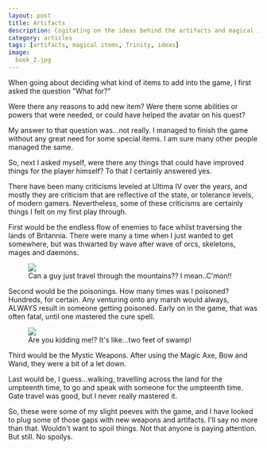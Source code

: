 ```yaml
---
layout: post
title: Artifacts
description: Cogitating on the ideas behind the artifacts and magical items included in 'Advent of the Trinity'.'
category: articles
tags: [artifacts, magical items, Trinity, ideas]
image:
  book_2.jpg
---
```


When going about deciding what kind of items to add into the game, I first asked the question "What for?"

Were there any reasons to add new item? Were there some abilities or powers that were needed, or could have helped the avatar on his quest?

My answer to that question was...not really. I managed to finish the game without any great need for some special items. I am sure many other people managed the same.

So, next I asked myself, were there any things that could have improved things for the player himself? To that I certainly answered yes. 

There have been many criticisms leveled at Ultima IV over the years, and mostly they are criticism that are reflective of the state, or tolerance levels, of modern gamers. Nevertheless, some of these criticisms are certainly things I felt on my first play through.

First would be the endless flow of enemies to face whilst traversing the lands of Britannia. There were many a time when I just wanted to get somewhere, but was thwarted by wave after wave of orcs, skeletons, mages and daemons.

<figure>
	<img class="ScrollRev" data-tilt src="/ultima-IV-trinity/images/chased.jpg" />
	<figcaption>Can a guy just travel through the mountains?? I mean..C'mon!!</figcaption>
</figure>

Second would be the poisonings. How many times was I poisoned? Hundreds, for certain. Any venturing onto any marsh would always, ALWAYS result in someone getting poisoned. Early on in the game, that was often fatal, until one mastered the cure spell.

<figure>
	<img class="ScrollRev" data-tilt src="/ultima-IV-trinity/images/poisoned.jpg" />
	<figcaption>Are you kidding me!? It's like...two feet of swamp!</figcaption>
</figure>

Third would be the Mystic Weapons. After using the Magic Axe, Bow and Wand, they were a bit of a let down.

Last would be, I guess...walking, travelling across the land for the umpteenth time, to go and speak with someone for the umpteenth time. Gate travel was good, but I never really mastered it.

So, these were some of my slight peeves with the game, and I have looked to plug some of those gaps with new weapons and artifacts. I'll say no more than that. Wouldn't want to spoil things. Not that anyone is paying attention. But still. No spoilys.

